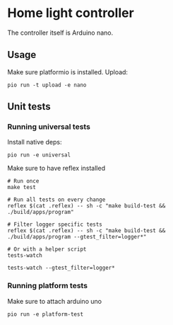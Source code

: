 # Home light controller

The controller itself is Arduino nano.

## Usage

Make sure platformio is installed. Upload:

```
pio run -t upload -e nano
```

## Unit tests

### Running universal tests

Install native deps:
```
pio run -e universal
```

Make sure to have reflex installed

```
# Run once
make test

# Run all tests on every change
reflex $(cat .reflex) -- sh -c "make build-test && ./build/apps/program"

# Filter logger specific tests
reflex $(cat .reflex) -- sh -c "make build-test && ./build/apps/program --gtest_filter=logger*"

# Or with a helper script
tests-watch

tests-watch --gtest_filter=logger*
```

### Running platform tests

Make sure to attach arduino uno

```
pio run -e platform-test
```